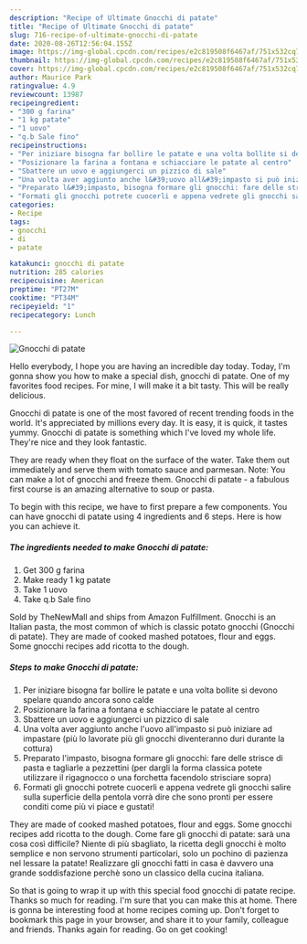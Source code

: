 ```yaml
---
description: "Recipe of Ultimate Gnocchi di patate"
title: "Recipe of Ultimate Gnocchi di patate"
slug: 716-recipe-of-ultimate-gnocchi-di-patate
date: 2020-08-26T12:56:04.155Z
image: https://img-global.cpcdn.com/recipes/e2c819508f6467af/751x532cq70/gnocchi-di-patate-recipe-main-photo.jpg
thumbnail: https://img-global.cpcdn.com/recipes/e2c819508f6467af/751x532cq70/gnocchi-di-patate-recipe-main-photo.jpg
cover: https://img-global.cpcdn.com/recipes/e2c819508f6467af/751x532cq70/gnocchi-di-patate-recipe-main-photo.jpg
author: Maurice Park
ratingvalue: 4.9
reviewcount: 13987
recipeingredient:
- "300 g farina"
- "1 kg patate"
- "1 uovo"
- "q.b Sale fino"
recipeinstructions:
- "Per iniziare bisogna far bollire le patate e una volta bollite si devono spelare quando ancora sono calde"
- "Posizionare la farina a fontana e schiacciare le patate al centro"
- "Sbattere un uovo e aggiungerci un pizzico di sale"
- "Una volta aver aggiunto anche l&#39;uovo all&#39;impasto si può iniziare ad impastare (più lo lavorate più gli gnocchi diventeranno duri durante la cottura)"
- "Preparato l&#39;impasto, bisogna formare gli gnocchi: fare delle strisce di pasta e tagliarle a pezzettini (per dargli la forma classica potete utilizzare il rigagnocco o una forchetta facendolo strisciare sopra)"
- "Formati gli gnocchi potrete cuocerli e appena vedrete gli gnocchi salire sulla superficie della pentola vorrà dire che sono pronti per essere conditi come più vi piace e gustati!"
categories:
- Recipe
tags:
- gnocchi
- di
- patate

katakunci: gnocchi di patate 
nutrition: 285 calories
recipecuisine: American
preptime: "PT27M"
cooktime: "PT34M"
recipeyield: "1"
recipecategory: Lunch

---
```



![Gnocchi di patate](https://img-global.cpcdn.com/recipes/e2c819508f6467af/751x532cq70/gnocchi-di-patate-recipe-main-photo.jpg)

Hello everybody, I hope you are having an incredible day today. Today, I'm gonna show you how to make a special dish, gnocchi di patate. One of my favorites food recipes. For mine, I will make it a bit tasty. This will be really delicious.

Gnocchi di patate is one of the most favored of recent trending foods in the world. It's appreciated by millions every day. It is easy, it is quick, it tastes yummy. Gnocchi di patate is something which I've loved my whole life. They're nice and they look fantastic.

They are ready when they float on the surface of the water. Take them out immediately and serve them with tomato sauce and parmesan. Note: You can make a lot of gnocchi and freeze them. Gnocchi di patate - a fabulous first course is an amazing alternative to soup or pasta.


To begin with this recipe, we have to first prepare a few components. You can have gnocchi di patate using 4 ingredients and 6 steps. Here is how you can achieve it.

<!--inarticleads1-->

##### The ingredients needed to make Gnocchi di patate:

1. Get 300 g farina
1. Make ready 1 kg patate
1. Take 1 uovo
1. Take q.b Sale fino


Sold by TheNewMall and ships from Amazon Fulfillment. Gnocchi is an Italian pasta, the most common of which is classic potato gnocchi (Gnocchi di patate). They are made of cooked mashed potatoes, flour and eggs. Some gnocchi recipes add ricotta to the dough. 

<!--inarticleads2-->

##### Steps to make Gnocchi di patate:

1. Per iniziare bisogna far bollire le patate e una volta bollite si devono spelare quando ancora sono calde
1. Posizionare la farina a fontana e schiacciare le patate al centro
1. Sbattere un uovo e aggiungerci un pizzico di sale
1. Una volta aver aggiunto anche l&#39;uovo all&#39;impasto si può iniziare ad impastare (più lo lavorate più gli gnocchi diventeranno duri durante la cottura)
1. Preparato l&#39;impasto, bisogna formare gli gnocchi: fare delle strisce di pasta e tagliarle a pezzettini (per dargli la forma classica potete utilizzare il rigagnocco o una forchetta facendolo strisciare sopra)
1. Formati gli gnocchi potrete cuocerli e appena vedrete gli gnocchi salire sulla superficie della pentola vorrà dire che sono pronti per essere conditi come più vi piace e gustati!


They are made of cooked mashed potatoes, flour and eggs. Some gnocchi recipes add ricotta to the dough. Come fare gli gnocchi di patate: sarà una cosa così difficile? Niente di più sbagliato, la ricetta degli gnocchi è molto semplice e non servono strumenti particolari, solo un pochino di pazienza nel lessare la patate! Realizzare gli gnocchi fatti in casa è davvero una grande soddisfazione perchè sono un classico della cucina italiana. 

So that is going to wrap it up with this special food gnocchi di patate recipe. Thanks so much for reading. I'm sure that you can make this at home. There is gonna be interesting food at home recipes coming up. Don't forget to bookmark this page in your browser, and share it to your family, colleague and friends. Thanks again for reading. Go on get cooking!
